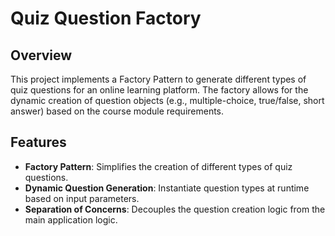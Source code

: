# Quiz Question Factory

## Overview

This project implements a Factory Pattern to generate different types of quiz questions for an online learning platform. The factory allows for the dynamic creation of question objects (e.g., multiple-choice, true/false, short answer) based on the course module requirements.

## Features

- **Factory Pattern**: Simplifies the creation of different types of quiz questions.
- **Dynamic Question Generation**: Instantiate question types at runtime based on input parameters.
- **Separation of Concerns**: Decouples the question creation logic from the main application logic.


